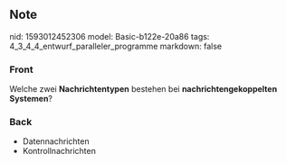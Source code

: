 ## Note
nid: 1593012452306
model: Basic-b122e-20a86
tags: 4_3_4_4_entwurf_paralleler_programme
markdown: false

### Front
Welche zwei <b>Nachrichtentypen</b> bestehen bei
<b>nachrichtengekoppelten Systemen</b>?

### Back
<ul>
  <li>Datennachrichten
  <li>Kontrollnachrichten
</ul>
